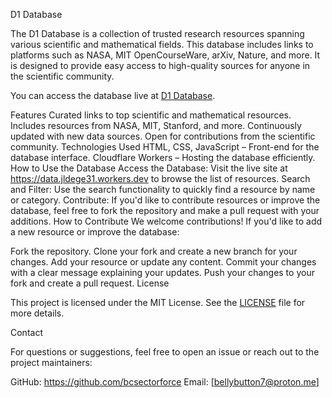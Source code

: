D1 Database

The D1 Database is a collection of trusted research resources spanning various scientific and mathematical fields. This database includes links to platforms such as NASA, MIT OpenCourseWare, arXiv, Nature, and more. It is designed to provide easy access to high-quality sources for anyone in the scientific community.

You can access the database live at [D1 Database](https://data.jldege31.workers.dev).

Features
Curated links to top scientific and mathematical resources.
Includes resources from NASA, MIT, Stanford, and more.
Continuously updated with new data sources.
Open for contributions from the scientific community.
Technologies Used
HTML, CSS, JavaScript – Front-end for the database interface.
Cloudflare Workers – Hosting the database efficiently.
How to Use the Database
Access the Database: Visit the live site at https://data.jldege31.workers.dev to browse the list of resources.
Search and Filter: Use the search functionality to quickly find a resource by name or category.
Contribute: If you'd like to contribute resources or improve the database, feel free to fork the repository and make a pull request with your additions.
How to Contribute
We welcome contributions! If you'd like to add a new resource or improve the database:

Fork the repository.
Clone your fork and create a new branch for your changes.
Add your resource or update any content.
Commit your changes with a clear message explaining your updates.
Push your changes to your fork and create a pull request.
License

This project is licensed under the MIT License. See the [LICENSE](bcsectorforce-/license) file for more details.

Contact

For questions or suggestions, feel free to open an issue or reach out to the project maintainers:

GitHub: https://github.com/bcsectorforce
Email: [bellybutton7@proton.me] 
